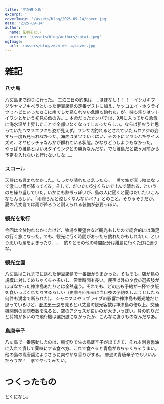 ```yaml
---
title: '空が違う島'
excerpt: ''
coverImage: '/assets/blog/2025-09-14/cover.jpg'
date: '2025-09-14'
author:
  name: 花初そたい
  picture: '/assets/blog/authors/sotai.jpeg'
ogImage:
  url: '/assets/blog/2025-09-14/cover.jpg'
---
```

# 雑記
### 八丈島
八丈島まで釣りに行った。
二泊三日の釣果は……ほぼなし！！！　イシガキフグやヤマブキベラといった伊豆諸島の定番ゲストに加え、ヤッコエイ・ホウライウミヘビといったさらに南でしか見られない魚類も釣れた。が、持ち帰りはソトイワシとかいう初見の魚のみ……
本命だったカンパチは、9月に入ってから急激に海水温が上昇したことで全部いなくなってしまったらしい。ならば狙おうと思っていたハマフエフキも姿が見えず。ワンサカ釣れるとされていたムロアジの姿すら一度も見られなかった。海面はダツでいっぱい、その下にソウシハギやイスズミ、オヤビッチャなんかが群れている状態。かなりどうしようもなかった。
やっぱり離島とはいえタイミングとの勝負なんだな。でも離島だと数ヶ月前から予定を入れないと行けないしな……

### スコール
天候にも恵まれなかった。しっかり晴れたと思ったら、一瞬で空が真っ暗になって激しい雨が降ってくる。そして、だいたい5分くらいで止んで晴れる、というのを繰り返していた。いかにも熱帯っぽいが、島の人に聞くと夏はだいたいこんなもんらしい。「雨降らんと涼しくなんないべ？」とのこと。そりゃそうだが。
夏の八丈島では雨が降ろうと耐えられる装備が必要っぽい。

### 観光を敢行
今回は全然釣れなかったけど、牧場や展望台など観光もしたので総合的には満足の行く旅になった。でも、観光に行く時間があったら釣れたかもしれない、という思いも頭をよぎったり……　釣りとその他の時間配分は離島に行くたびに迷うな。

### 観光立国
八丈島はこれまでに訪れた伊豆諸島で一番飯がうまかった。そもそも、店が島の規模に対してめちゃくちゃ多いし、営業時間も長い。民宿以外の夕食の選択肢がほぼなかった神津島あたりとは全然違う。それでも、どの店も予約が一杯で夕飯を食いっぱぐれたりするらしい（実際今回も昼に当日夜の予約をしようとしたら何件も満席で断られた）。
シャニマスやラブライブの影響か神津島も観光地だと思っているけど、[都のデータ](https://data.tourism.metro.tokyo.lg.jp/data/tosho-irekomi/)を見ると八丈島の観光客数は神津島の倍以上。交通機関別の訪問者数を見ると、空のアクセスが良いのが大きいっぽい。陸の釣りだと荷物が多いので飛行機は選択肢になかったが、こんなに違うものなんだなあ。

### 島唐辛子
八丈島で一番感動したのは、輪切りで生の島唐辛子が出てきて、それを刺身醤油に入れて潰して薬味にする食べ方。これで食べると青魚がめちゃくちゃうまい。他の島の青唐醤油よりさらに爽やかな香りがする。
普通の青唐辛子でもいいんだろうか？　家でやってみたい。

# つくったもの
とくになし。
